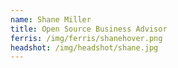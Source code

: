 ```yaml
---
name: Shane Miller
title: Open Source Business Advisor
ferris: /img/ferris/shanehover.png
headshot: /img/headshot/shane.jpg
---
```

